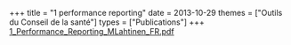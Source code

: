 +++
title = "1 performance reporting"
date = 2013-10-29
themes = ["Outils du Conseil de la santé"]
types = ["Publications"]
+++
[1\_Performance\_Reporting\_MLahtinen\_FR.pdf](/files/1_Performance_Reporting_MLahtinen_FR.pdf)
